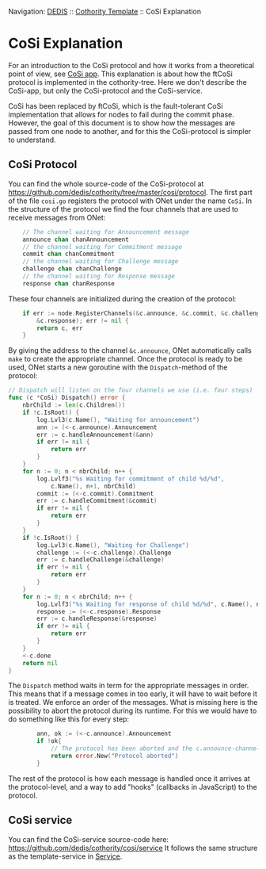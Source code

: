 Navigation: [DEDIS](https://github.com/dedis/doc/tree/master/README.md) ::
[Cothority Template](../README.md) ::
CoSi Explanation

# CoSi Explanation

For an introduction to the CoSi protocol and how it works from a theoretical
point of view, see [CoSi
app](https://github.com/dedis/cothority/tree/master/cosi). This explanation is
about how the ftCoSi protocol is implemented in the cothority-tree. Here we don't
describe the CoSi-app, but only the CoSi-protocol and the CoSi-service.

CoSi has been replaced by ftCoSi, which is the fault-tolerant CoSi
implementation that allows for nodes to fail during the commit phase.
However, the goal of this document is to show how the messages are passed
from one node to another, and for this the CoSi-protocol is simpler to
understand.

## CoSi Protocol

You can find the whole source-code of the CoSi-protocol at
https://github.com/dedis/cothority/tree/master/cosi/protocol.
The first part of the file `cosi.go` registers the protocol with ONet under
the name `CoSi`. In the structure of the protocol we find the four
channels that are used to receive messages from ONet:

```go
	// The channel waiting for Announcement message
	announce chan chanAnnouncement
	// the channel waiting for Commitment message
	commit chan chanCommitment
	// the channel waiting for Challenge message
	challenge chan chanChallenge
	// the channel waiting for Response message
	response chan chanResponse
```

These four channels are initialized during the creation of the protocol:

```go
	if err := node.RegisterChannels(&c.announce, &c.commit, &c.challenge,
		&c.response); err != nil {
		return c, err
	}
```

By giving the address to the channel `&c.announce`, ONet automatically
calls `make` to create the appropriate channel. Once the protocol is ready
to be used, ONet starts a new goroutine with the `Dispatch`-method of the
protocol:

```go
// Dispatch will listen on the four channels we use (i.e. four steps)
func (c *CoSi) Dispatch() error {
	nbrChild := len(c.Children())
	if !c.IsRoot() {
		log.Lvl3(c.Name(), "Waiting for announcement")
		ann := (<-c.announce).Announcement
		err := c.handleAnnouncement(&ann)
		if err != nil {
			return err
		}
	}
	for n := 0; n < nbrChild; n++ {
		log.Lvlf3("%s Waiting for commitment of child %d/%d",
			c.Name(), n+1, nbrChild)
		commit := (<-c.commit).Commitment
		err := c.handleCommitment(&commit)
		if err != nil {
			return err
		}
	}
	if !c.IsRoot() {
		log.Lvl3(c.Name(), "Waiting for Challenge")
		challenge := (<-c.challenge).Challenge
		err := c.handleChallenge(&challenge)
		if err != nil {
			return err
		}
	}
	for n := 0; n < nbrChild; n++ {
		log.Lvlf3("%s Waiting for response of child %d/%d", c.Name(), n+1, nbrChild)
		response := (<-c.response).Response
		err := c.handleResponse(&response)
		if err != nil {
			return err
		}
	}
	<-c.done
	return nil
}
```

The `Dispatch` method waits in term for the appropriate messages in order. This
means that if a message comes in too early, it will have to wait before it is
treated. We enforce an order of the messages. What is missing here is the
possibility to abort the protocol during its runtime. For this we would have to
do something like this for every step:

```go
		ann, ok := (<-c.announce).Announcement
		if !ok{
			// The protocol has been aborted and the c.announce-channel closed
			return error.New("Protocol aborted")
		}
```

The rest of the protocol is how each message is handled once it arrives at the
protocol-level, and a way to add "hooks" (callbacks in JavaScript) to the protocol.

## CoSi service

You can find the CoSi-service source-code here:
https://github.com/dedis/cothority/cosi/service It follows the same structure as
the template-service in [Service](../service/README.md).
